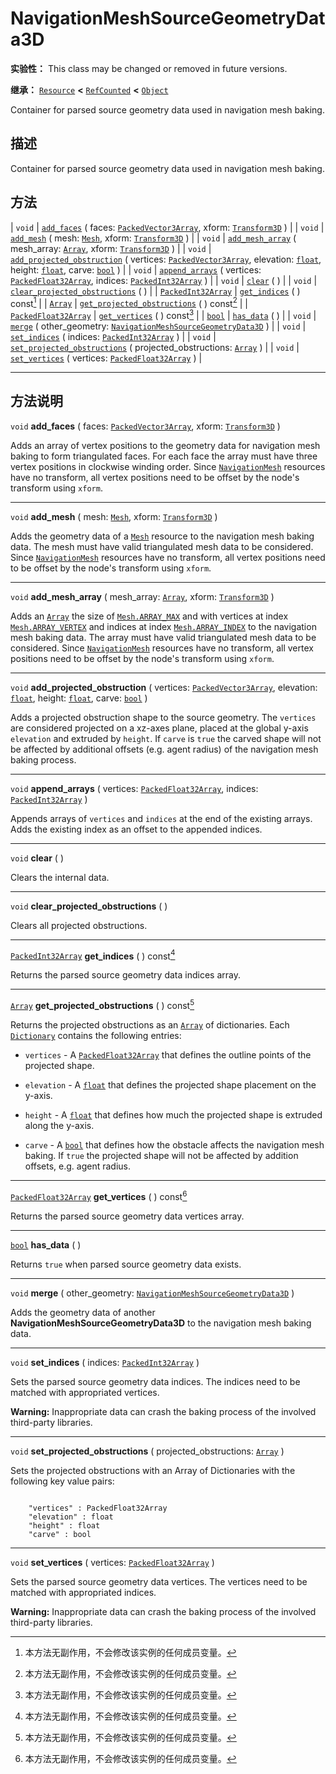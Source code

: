 <!-- ⚠ 请勿编辑本文件 ⚠ -->
<!-- 本文档使用脚本从 WeDot 引擎源码仓库生成。 -->
<!-- 生成脚本：https://github.com/WeDot-Engine/WeDot/tree/4.3/doc/tools/make_md.py； -->
<!-- 原文件：https://github.com/WeDot-Engine/WeDot/tree/4.3/doc/classes/NavigationMeshSourceGeometryData3D.xml。 -->

<div id="_class_navigationmeshsourcegeometrydata3d"></div>

# NavigationMeshSourceGeometryData3D

**实验性：** This class may be changed or removed in future versions.

**继承：** [`Resource`](class_resource.md) **<** [`RefCounted`](class_refcounted.md) **<** [`Object`](class_object.md)

Container for parsed source geometry data used in navigation mesh baking.

## 描述

Container for parsed source geometry data used in navigation mesh baking.

## 方法

| `void`                                              | [`add_faces`](#class_navigationmeshsourcegeometrydata3d_method_add_faces) ( faces: [`PackedVector3Array`](class_packedvector3array.md), xform: [`Transform3D`](class_transform3d.md) )                                                                                               |
| `void`                                              | [`add_mesh`](#class_navigationmeshsourcegeometrydata3d_method_add_mesh) ( mesh: [`Mesh`](class_mesh.md), xform: [`Transform3D`](class_transform3d.md) )                                                                                                                              |
| `void`                                              | [`add_mesh_array`](#class_navigationmeshsourcegeometrydata3d_method_add_mesh_array) ( mesh_array: [`Array`](class_array.md), xform: [`Transform3D`](class_transform3d.md) )                                                                                                          |
| `void`                                              | [`add_projected_obstruction`](#class_navigationmeshsourcegeometrydata3d_method_add_projected_obstruction) ( vertices: [`PackedVector3Array`](class_packedvector3array.md), elevation: [`float`](class_float.md), height: [`float`](class_float.md), carve: [`bool`](class_bool.md) ) |
| `void`                                              | [`append_arrays`](#class_navigationmeshsourcegeometrydata3d_method_append_arrays) ( vertices: [`PackedFloat32Array`](class_packedfloat32array.md), indices: [`PackedInt32Array`](class_packedint32array.md) )                                                                        |
| `void`                                              | [`clear`](#class_navigationmeshsourcegeometrydata3d_method_clear) ( )                                                                                                                                                                                                                |
| `void`                                              | [`clear_projected_obstructions`](#class_navigationmeshsourcegeometrydata3d_method_clear_projected_obstructions) ( )                                                                                                                                                                  |
| [`PackedInt32Array`](class_packedint32array.md)     | [`get_indices`](#class_navigationmeshsourcegeometrydata3d_method_get_indices) ( ) const[^const]                                                                                                                                                                                      |
| [`Array`](class_array.md)                           | [`get_projected_obstructions`](#class_navigationmeshsourcegeometrydata3d_method_get_projected_obstructions) ( ) const[^const]                                                                                                                                                        |
| [`PackedFloat32Array`](class_packedfloat32array.md) | [`get_vertices`](#class_navigationmeshsourcegeometrydata3d_method_get_vertices) ( ) const[^const]                                                                                                                                                                                    |
| [`bool`](class_bool.md)                             | [`has_data`](#class_navigationmeshsourcegeometrydata3d_method_has_data) ( )                                                                                                                                                                                                          |
| `void`                                              | [`merge`](#class_navigationmeshsourcegeometrydata3d_method_merge) ( other_geometry: [`NavigationMeshSourceGeometryData3D`](class_navigationmeshsourcegeometrydata3d.md) )                                                                                                            |
| `void`                                              | [`set_indices`](#class_navigationmeshsourcegeometrydata3d_method_set_indices) ( indices: [`PackedInt32Array`](class_packedint32array.md) )                                                                                                                                           |
| `void`                                              | [`set_projected_obstructions`](#class_navigationmeshsourcegeometrydata3d_method_set_projected_obstructions) ( projected_obstructions: [`Array`](class_array.md) )                                                                                                                    |
| `void`                                              | [`set_vertices`](#class_navigationmeshsourcegeometrydata3d_method_set_vertices) ( vertices: [`PackedFloat32Array`](class_packedfloat32array.md) )                                                                                                                                    |

<!-- rst-class:: classref-section-separator -->

---

## 方法说明

<div id="_class_navigationmeshsourcegeometrydata3d_method_add_faces"></div>

`void` **add_faces** ( faces: [`PackedVector3Array`](class_packedvector3array.md), xform: [`Transform3D`](class_transform3d.md) )<div id="class_navigationmeshsourcegeometrydata3d_method_add_faces"></div>

Adds an array of vertex positions to the geometry data for navigation mesh baking to form triangulated faces. For each face the array must have three vertex positions in clockwise winding order. Since [`NavigationMesh`](class_navigationmesh.md) resources have no transform, all vertex positions need to be offset by the node's transform using `xform`.

<!-- rst-class:: classref-item-separator -->

---

<div id="_class_navigationmeshsourcegeometrydata3d_method_add_mesh"></div>

`void` **add_mesh** ( mesh: [`Mesh`](class_mesh.md), xform: [`Transform3D`](class_transform3d.md) )<div id="class_navigationmeshsourcegeometrydata3d_method_add_mesh"></div>

Adds the geometry data of a [`Mesh`](class_mesh.md) resource to the navigation mesh baking data. The mesh must have valid triangulated mesh data to be considered. Since [`NavigationMesh`](class_navigationmesh.md) resources have no transform, all vertex positions need to be offset by the node's transform using `xform`.

<!-- rst-class:: classref-item-separator -->

---

<div id="_class_navigationmeshsourcegeometrydata3d_method_add_mesh_array"></div>

`void` **add_mesh_array** ( mesh_array: [`Array`](class_array.md), xform: [`Transform3D`](class_transform3d.md) )<div id="class_navigationmeshsourcegeometrydata3d_method_add_mesh_array"></div>

Adds an [`Array`](class_array.md) the size of [`Mesh.ARRAY_MAX`](#class_mesh_constant_array_max) and with vertices at index [`Mesh.ARRAY_VERTEX`](#class_mesh_constant_array_vertex) and indices at index [`Mesh.ARRAY_INDEX`](#class_mesh_constant_array_index) to the navigation mesh baking data. The array must have valid triangulated mesh data to be considered. Since [`NavigationMesh`](class_navigationmesh.md) resources have no transform, all vertex positions need to be offset by the node's transform using `xform`.

<!-- rst-class:: classref-item-separator -->

---

<div id="_class_navigationmeshsourcegeometrydata3d_method_add_projected_obstruction"></div>

`void` **add_projected_obstruction** ( vertices: [`PackedVector3Array`](class_packedvector3array.md), elevation: [`float`](class_float.md), height: [`float`](class_float.md), carve: [`bool`](class_bool.md) )<div id="class_navigationmeshsourcegeometrydata3d_method_add_projected_obstruction"></div>

Adds a projected obstruction shape to the source geometry. The `vertices` are considered projected on a xz-axes plane, placed at the global y-axis `elevation` and extruded by `height`. If `carve` is `true` the carved shape will not be affected by additional offsets (e.g. agent radius) of the navigation mesh baking process.

<!-- rst-class:: classref-item-separator -->

---

<div id="_class_navigationmeshsourcegeometrydata3d_method_append_arrays"></div>

`void` **append_arrays** ( vertices: [`PackedFloat32Array`](class_packedfloat32array.md), indices: [`PackedInt32Array`](class_packedint32array.md) )<div id="class_navigationmeshsourcegeometrydata3d_method_append_arrays"></div>

Appends arrays of `vertices` and `indices` at the end of the existing arrays. Adds the existing index as an offset to the appended indices.

<!-- rst-class:: classref-item-separator -->

---

<div id="_class_navigationmeshsourcegeometrydata3d_method_clear"></div>

`void` **clear** ( )<div id="class_navigationmeshsourcegeometrydata3d_method_clear"></div>

Clears the internal data.

<!-- rst-class:: classref-item-separator -->

---

<div id="_class_navigationmeshsourcegeometrydata3d_method_clear_projected_obstructions"></div>

`void` **clear_projected_obstructions** ( )<div id="class_navigationmeshsourcegeometrydata3d_method_clear_projected_obstructions"></div>

Clears all projected obstructions.

<!-- rst-class:: classref-item-separator -->

---

<div id="_class_navigationmeshsourcegeometrydata3d_method_get_indices"></div>

[`PackedInt32Array`](class_packedint32array.md) **get_indices** ( ) const[^const]<div id="class_navigationmeshsourcegeometrydata3d_method_get_indices"></div>

Returns the parsed source geometry data indices array.

<!-- rst-class:: classref-item-separator -->

---

<div id="_class_navigationmeshsourcegeometrydata3d_method_get_projected_obstructions"></div>

[`Array`](class_array.md) **get_projected_obstructions** ( ) const[^const]<div id="class_navigationmeshsourcegeometrydata3d_method_get_projected_obstructions"></div>

Returns the projected obstructions as an [`Array`](class_array.md) of dictionaries. Each [`Dictionary`](class_dictionary.md) contains the following entries:

- `vertices` - A [`PackedFloat32Array`](class_packedfloat32array.md) that defines the outline points of the projected shape.

- `elevation` - A [`float`](class_float.md) that defines the projected shape placement on the y-axis.

- `height` - A [`float`](class_float.md) that defines how much the projected shape is extruded along the y-axis.

- `carve` - A [`bool`](class_bool.md) that defines how the obstacle affects the navigation mesh baking. If `true` the projected shape will not be affected by addition offsets, e.g. agent radius.

<!-- rst-class:: classref-item-separator -->

---

<div id="_class_navigationmeshsourcegeometrydata3d_method_get_vertices"></div>

[`PackedFloat32Array`](class_packedfloat32array.md) **get_vertices** ( ) const[^const]<div id="class_navigationmeshsourcegeometrydata3d_method_get_vertices"></div>

Returns the parsed source geometry data vertices array.

<!-- rst-class:: classref-item-separator -->

---

<div id="_class_navigationmeshsourcegeometrydata3d_method_has_data"></div>

[`bool`](class_bool.md) **has_data** ( )<div id="class_navigationmeshsourcegeometrydata3d_method_has_data"></div>

Returns `true` when parsed source geometry data exists.

<!-- rst-class:: classref-item-separator -->

---

<div id="_class_navigationmeshsourcegeometrydata3d_method_merge"></div>

`void` **merge** ( other_geometry: [`NavigationMeshSourceGeometryData3D`](class_navigationmeshsourcegeometrydata3d.md) )<div id="class_navigationmeshsourcegeometrydata3d_method_merge"></div>

Adds the geometry data of another **NavigationMeshSourceGeometryData3D** to the navigation mesh baking data.

<!-- rst-class:: classref-item-separator -->

---

<div id="_class_navigationmeshsourcegeometrydata3d_method_set_indices"></div>

`void` **set_indices** ( indices: [`PackedInt32Array`](class_packedint32array.md) )<div id="class_navigationmeshsourcegeometrydata3d_method_set_indices"></div>

Sets the parsed source geometry data indices. The indices need to be matched with appropriated vertices.

 **Warning:** Inappropriate data can crash the baking process of the involved third-party libraries.

<!-- rst-class:: classref-item-separator -->

---

<div id="_class_navigationmeshsourcegeometrydata3d_method_set_projected_obstructions"></div>

`void` **set_projected_obstructions** ( projected_obstructions: [`Array`](class_array.md) )<div id="class_navigationmeshsourcegeometrydata3d_method_set_projected_obstructions"></div>

Sets the projected obstructions with an Array of Dictionaries with the following key value pairs:



```gdscript

    "vertices" : PackedFloat32Array
    "elevation" : float
    "height" : float
    "carve" : bool
```





<!-- rst-class:: classref-item-separator -->

---

<div id="_class_navigationmeshsourcegeometrydata3d_method_set_vertices"></div>

`void` **set_vertices** ( vertices: [`PackedFloat32Array`](class_packedfloat32array.md) )<div id="class_navigationmeshsourcegeometrydata3d_method_set_vertices"></div>

Sets the parsed source geometry data vertices. The vertices need to be matched with appropriated indices.

 **Warning:** Inappropriate data can crash the baking process of the involved third-party libraries.

[^virtual]: 本方法通常需要用户覆盖才能生效。
[^const]: 本方法无副作用，不会修改该实例的任何成员变量。
[^vararg]: 本方法除了能接受在此处描述的参数外，还能够继续接受任意数量的参数。
[^constructor]: 本方法用于构造某个类型。
[^static]: 调用本方法无需实例，可直接使用类名进行调用。
[^operator]: 本方法描述的是使用本类型作为左操作数的有效运算符。
[^bitfield]: 这个值是由下列位标志构成位掩码的整数。
[^void]: 无返回值。
